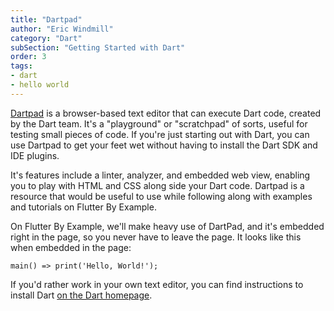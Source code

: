 ```yaml
---
title: "Dartpad"
author: "Eric Windmill"
category: "Dart"
subSection: "Getting Started with Dart"
order: 3
tags:
- dart
- hello world
---
```


[Dartpad](dartpad.dev) is a browser-based text editor that can execute Dart code, created by the Dart team. It's a "playground" or "scratchpad" of sorts, useful for testing  small pieces of code. If you're just starting out with Dart, you can use Dartpad to get your feet wet without having to install the Dart SDK and IDE plugins. 


It's features include a linter, analyzer, and embedded web view, enabling you to play with HTML and CSS along side your Dart code. Dartpad is a resource that would be useful to use while following along with examples and tutorials on Flutter By Example. 

On Flutter By Example, we'll make heavy use of DartPad, and it's embedded right in the page, so you never have to leave the page. It looks like this when embedded in the page:

```run-dartpad:theme-dark:run-false:split-60
main() => print('Hello, World!');
```

If you'd rather work in your own text editor, you can find instructions to install Dart [on the Dart homepage](dart.dev).